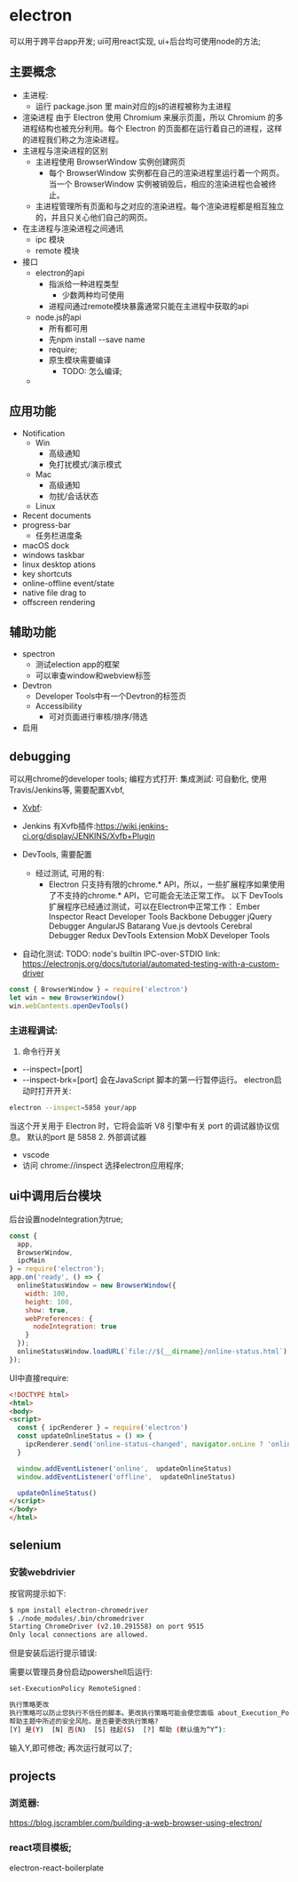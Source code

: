 # electron
可以用于跨平台app开发; ui可用react实现, ui+后台均可使用node的方法;
## 主要概念
  * 主进程:
    * 运行 package.json 里 main对应的js的进程被称为主进程
  * 渲染进程
  由于 Electron 使用 Chromium 来展示页面，所以 Chromium 的多进程结构也被充分利用。每个 Electron 的页面都在运行着自己的进程，这样的进程我们称之为渲染进程。
  * 主进程与渲染进程的区别
    * 主进程使用 BrowserWindow 实例创建网页
      * 每个 BrowserWindow 实例都在自己的渲染进程里运行着一个网页。当一个 BrowserWindow 实例被销毁后，相应的渲染进程也会被终止。
    * 主进程管理所有页面和与之对应的渲染进程。每个渲染进程都是相互独立的，并且只关心他们自己的网页。
  * 在主进程与渲染进程之间通讯
    *  ipc 模块
    *  remote 模块
  * 接口
    * electron的api
      * 指派给一种进程类型
        * 少数两种均可使用
      * 进程间通过remote模块暴露通常只能在主进程中获取的api
    * node.js的api
      * 所有都可用
      * 先npm install --save name
      * require;
      * 原生模块需要编译
        * TODO: 怎么编译;
    *
## 应用功能
  * Notification
    * Win
      * 高级通知
      * 免打扰模式/演示模式
    * Mac
      * 高级通知
      * 勿扰/会话状态
    * Linux
  * Recent documents
  * progress-bar
    * 任务栏进度条
  * macOS dock
  * windows taskbar
  * linux desktop ations
  * key shortcuts
  * online-offline event/state
  * native file drag to
  * offscreen rendering
## 辅助功能
  * spectron
    * 测试election app的框架
    * 可以审查window和webview标签
  * Devtron
    * Developer Tools中有一个Devtron的标签页
    * Accessibility
      * 可对页面进行审核/排序/筛选
  * 启用
## debugging
可以用chrome的developer tools;
编程方式打开:
集成測試:
  可自動化, 使用Travis/Jenkins等, 需要配置Xvbf,
  * [Xvbf](https://en.wikipedia.org/wiki/Xvfb):
  * Jenkins 有Xvfb插件:https://wiki.jenkins-ci.org/display/JENKINS/Xvfb+Plugin

* DevTools, 需要配置
  * 经过测试, 可用的有:
    * Electron 只支持有限的chrome.* API，所以，一些扩展程序如果使用了不支持的chrome.* API，它可能会无法正常工作。 以下 DevTools 扩展程序已经通过测试，可以在Electron中正常工作：
      Ember Inspector
      React Developer Tools
      Backbone Debugger
      jQuery Debugger
      AngularJS Batarang
      Vue.js devtools
      Cerebral Debugger
      Redux DevTools Extension
      MobX Developer Tools
* 自动化测试:
TODO: node's builtin IPC-over-STDIO
    link: https://electronjs.org/docs/tutorial/automated-testing-with-a-custom-driver

```js
const { BrowserWindow } = require('electron')
let win = new BrowserWindow()
win.webContents.openDevTools()
```
### 主进程调试:
1. 命令行开关
  * --inspect=[port]
  * --inspect-brk=[port]
    会在JavaScript 脚本的第一行暂停运行。
electron启动时打开开关:
```bash
electron --inspect=5858 your/app
```
当这个开关用于 Electron 时，它将会监听 V8 引擎中有关 port 的调试器协议信息。 默认的port 是 5858
2. 外部调试器
  * vscode
  * 访问 chrome://inspect 选择electron应用程序;
## ui中调用后台模块
  后台设置nodeIntegration为true;
  ```js
  const {
    app,
    BrowserWindow,
    ipcMain
  } = require('electron');
  app.on('ready', () => {
    onlineStatusWindow = new BrowserWindow({
      width: 100,
      height: 100,
      show: true,
      webPreferences: {
        nodeIntegration: true
      }
    });
    onlineStatusWindow.loadURL(`file://${__dirname}/online-status.html`);
  });
  ```
  UI中直接require:
  ```html
  <!DOCTYPE html>
  <html>
  <body>
  <script>
    const { ipcRenderer } = require('electron')
    const updateOnlineStatus = () => {
      ipcRenderer.send('online-status-changed', navigator.onLine ? 'online' : 'offline');
    }

    window.addEventListener('online',  updateOnlineStatus)
    window.addEventListener('offline',  updateOnlineStatus)

    updateOnlineStatus()
  </script>
  </body>
  </html>
  ```
## selenium
### 安装webdrivier
  按官网提示如下:
  ```bash
  $ npm install electron-chromedriver
  $ ./node_modules/.bin/chromedriver
  Starting ChromeDriver (v2.10.291558) on port 9515
  Only local connections are allowed.
  ```

  但是安装后运行提示错误:

  需要以管理员身份启动powershell后运行:
  ```bash
  set-ExecutionPolicy RemoteSigned：

  执行策略更改
  执行策略可以防止您执行不信任的脚本。更改执行策略可能会使您面临 about_Execution_Policies
  帮助主题中所述的安全风险。是否要更改执行策略?
  [Y] 是(Y)  [N] 否(N)  [S] 挂起(S)  [?] 帮助 (默认值为“Y”):
  ```
  输入Y,即可修改;
  再次运行就可以了;
## projects
### 浏览器:
https://blog.jscrambler.com/building-a-web-browser-using-electron/
### react项目模板;
electron-react-boilerplate
